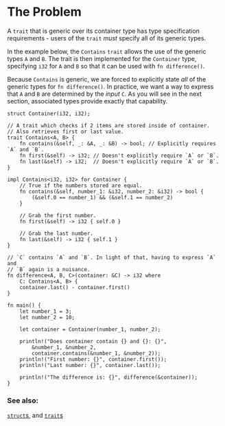 # The Problem

A `trait` that is generic over its container type has type specification
requirements - users of the `trait` *must* specify all of its generic types.

In the example below, the `Contains` `trait` allows the use of the generic 
types `A` and `B`. The trait is then implemented for the `Container` type, 
specifying `i32` for `A` and `B` so that it can be used with `fn difference()`.

Because `Contains` is generic, we are forced to explicitly state *all* of the 
generic types for `fn difference()`. In practice, we want a way to express that 
`A` and `B` are determined by the *input* `C`. As you will see in the next 
section, associated types provide exactly that capability.

```rust,editable
struct Container(i32, i32);

// A trait which checks if 2 items are stored inside of container.
// Also retrieves first or last value.
trait Contains<A, B> {
    fn contains(&self, _: &A, _: &B) -> bool; // Explicitly requires `A` and `B`.
    fn first(&self) -> i32; // Doesn't explicitly require `A` or `B`.
    fn last(&self) -> i32;  // Doesn't explicitly require `A` or `B`.
}

impl Contains<i32, i32> for Container {
    // True if the numbers stored are equal.
    fn contains(&self, number_1: &i32, number_2: &i32) -> bool {
        (&self.0 == number_1) && (&self.1 == number_2)
    }

    // Grab the first number.
    fn first(&self) -> i32 { self.0 }

    // Grab the last number.
    fn last(&self) -> i32 { self.1 }
}

// `C` contains `A` and `B`. In light of that, having to express `A` and
// `B` again is a nuisance.
fn difference<A, B, C>(container: &C) -> i32 where
    C: Contains<A, B> {
    container.last() - container.first()
}

fn main() {
    let number_1 = 3;
    let number_2 = 10;

    let container = Container(number_1, number_2);

    println!("Does container contain {} and {}: {}",
        &number_1, &number_2,
        container.contains(&number_1, &number_2));
    println!("First number: {}", container.first());
    println!("Last number: {}", container.last());

    println!("The difference is: {}", difference(&container));
}
```

### See also:

[`struct`s][structs], and [`trait`s][traits]

[structs]: custom_types/structs.html
[traits]: trait.html
